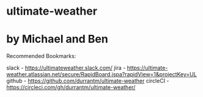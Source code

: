 # ultimate-weather
#
# by Michael and Ben

Recommended Bookmarks:

slack - https://ultimateweather.slack.com/
jira - https://ultimate-weather.atlassian.net/secure/RapidBoard.jspa?rapidView=1&projectKey=UL
github - https://github.com/durrantm/ultimate-weather
circleCI - https://circleci.com/gh/durrantm/ultimate-weather/
